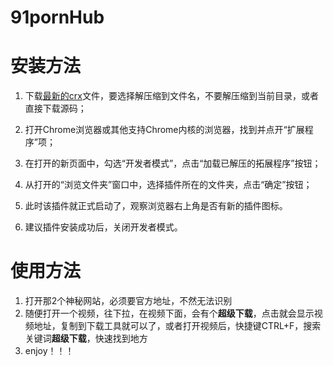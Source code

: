 # 91pornHub

# 安装方法

1. 下载[最新的crx](https://github.com/lovevol/91pornHub/releases)文件，要选择解压缩到文件名，不要解压缩到当前目录，或者直接下载源码；

2. 打开Chrome浏览器或其他支持Chrome内核的浏览器，找到并点开“扩展程序”项；

3. 在打开的新页面中，勾选“开发者模式”，点击“加载已解压的拓展程序”按钮；

4. 从打开的“浏览文件夹”窗口中，选择插件所在的文件夹，点击“确定”按钮；

5. 此时该插件就正式启动了，观察浏览器右上角是否有新的插件图标。

6. 建议插件安装成功后，关闭开发者模式。

# 使用方法

1. 打开那2个神秘网站，必须要官方地址，不然无法识别
2. 随便打开一个视频，往下拉，在视频下面，会有个**超级下载**，点击就会显示视频地址，复制到下载工具就可以了，或者打开视频后，快捷键CTRL+F，搜索关键词**超级下载**，快速找到地方
3. enjoy！！！

